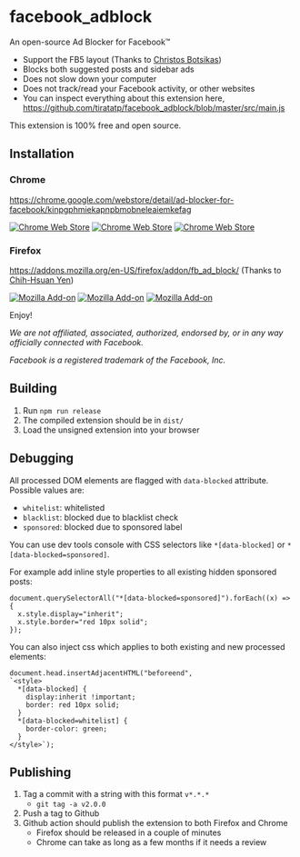 # facebook_adblock

An open-source Ad Blocker for Facebook™

- Support the FB5 layout (Thanks to [Christos Botsikas](https://github.com/cbotsikas))
- Blocks both suggested posts and sidebar ads
- Does not slow down your computer
- Does not track/read your Facebook activity, or other websites
- You can inspect everything about this extension here, https://github.com/tiratatp/facebook_adblock/blob/master/src/main.js

This extension is 100% free and open source.

## Installation

### Chrome

https://chrome.google.com/webstore/detail/ad-blocker-for-facebook/kinpgphmiekapnpbmobneleaiemkefag

[![Chrome Web Store](https://img.shields.io/chrome-web-store/v/kinpgphmiekapnpbmobneleaiemkefag.svg)](https://chrome.google.com/webstore/detail/ad-blocker-for-facebook/kinpgphmiekapnpbmobneleaiemkefag)
[![Chrome Web Store](https://img.shields.io/chrome-web-store/users/kinpgphmiekapnpbmobneleaiemkefag.svg)](https://chrome.google.com/webstore/detail/ad-blocker-for-facebook/kinpgphmiekapnpbmobneleaiemkefag)
[![Chrome Web Store](https://img.shields.io/chrome-web-store/stars/kinpgphmiekapnpbmobneleaiemkefag.svg)](https://chrome.google.com/webstore/detail/ad-blocker-for-facebook/kinpgphmiekapnpbmobneleaiemkefag)

### Firefox

https://addons.mozilla.org/en-US/firefox/addon/fb_ad_block/ (Thanks to [Chih-Hsuan Yen](https://github.com/yan12125))

[![Mozilla Add-on](https://img.shields.io/amo/v/fb_ad_block.svg)](https://addons.mozilla.org/en-US/firefox/addon/fb_ad_block/)
[![Mozilla Add-on](https://img.shields.io/amo/users/fb_ad_block.svg)](https://addons.mozilla.org/en-US/firefox/addon/fb_ad_block/)
[![Mozilla Add-on](https://img.shields.io/amo/stars/fb_ad_block.svg)](https://addons.mozilla.org/en-US/firefox/addon/fb_ad_block/)

Enjoy!

_We are not affiliated, associated, authorized, endorsed by, or in any way officially connected with Facebook._

_Facebook is a registered trademark of the Facebook, Inc._

## Building

1. Run `npm run release`
1. The compiled extension should be in `dist/`
1. Load the unsigned extension into your browser

## Debugging

All processed DOM elements are flagged with `data-blocked` attribute. Possible values are:

- `whitelist`: whitelisted
- `blacklist`: blocked due to blacklist check
- `sponsored`: blocked due to sponsored label

You can use dev tools console with CSS selectors like `*[data-blocked]` or `*[data-blocked=sponsored]`.

For example add inline style properties to all existing hidden sponsored posts:

```
document.querySelectorAll("*[data-blocked=sponsored]").forEach((x) => {
  x.style.display="inherit";
  x.style.border="red 10px solid";
});
```

You can also inject css which applies to both existing and new processed elements:

```
document.head.insertAdjacentHTML("beforeend",
`<style>
  *[data-blocked] {
    display:inherit !important;
    border: red 10px solid;
  }
  *[data-blocked=whitelist] {
    border-color: green;
  }
</style>`);
```

## Publishing

1. Tag a commit with a string with this format `v*.*.*`
   - `git tag -a v2.0.0`
1. Push a tag to Github
1. Github action should publish the extension to both Firefox and Chrome
   - Firefox should be released in a couple of minutes
   - Chrome can take as long as a few months if it needs a review
